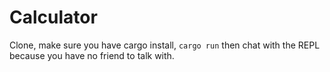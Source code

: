 # Calculator

Clone, make sure you have cargo install, `cargo run` then chat with the REPL because you have no friend to talk with.
